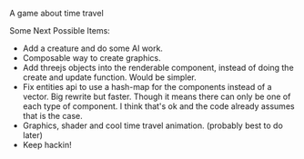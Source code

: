 A game about time travel

Some Next Possible Items:

* Add a creature and do some AI work.
* Composable way to create graphics.
* Add threejs objects into the renderable component, instead of doing the create and update function. Would be simpler.
* Fix entities api to use a hash-map for the components instead of a vector. Big rewrite but faster. Though it means
  there can only be one of each type of component. I think that's ok and the code already assumes that is the case.
* Graphics, shader and cool time travel animation. (probably best to do later)
* Keep hackin!

